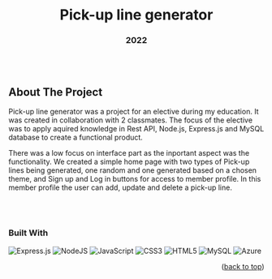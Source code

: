 <!-- ABOUT THE PROJECT -->
<h1 align="center">Pick-up line generator</h1>
<h3 align="center">2022</h3>

<br></br>

## About The Project

<p>Pick-up line generator was a project for an elective during my education. It was created in collaboration with 2 classmates. The focus of the elective was to apply aquired knowledge in Rest API, Node.js, Express.js and MySQL database to create a functional product.</p>
<p>There was a low focus on interface part as the inportant aspect was the functionality. We created a simple home page with two types of Pick-up lines being generated, one random and one generated based on a chosen theme, and Sign up and Log in buttons for access to member profile. In this member profile the user can add, update and delete a pick-up line.</p>

<br></br>

### Built With

![Express.js](https://img.shields.io/badge/express.js-%23404d59.svg?style=for-the-badge&logo=express&logoColor=%2361DAFB)
![NodeJS](https://img.shields.io/badge/node.js-6DA55F?style=for-the-badge&logo=node.js&logoColor=white)
![JavaScript](https://img.shields.io/badge/javascript-%23323330.svg?style=for-the-badge&logo=javascript&logoColor=%23F7DF1E)
![CSS3](https://img.shields.io/badge/css3-%231572B6.svg?style=for-the-badge&logo=css3&logoColor=white)
![HTML5](https://img.shields.io/badge/html5-%23E34F26.svg?style=for-the-badge&logo=html5&logoColor=white)
![MySQL](https://img.shields.io/badge/mysql-4479A1.svg?style=for-the-badge&logo=mysql&logoColor=white)
![Azure](https://img.shields.io/badge/azure-008BD8.svg?style=for-the-badge&logo=azurel&logoColor=white)

<p align="right">(<a href="#readme-top">back to top</a>)</p>
